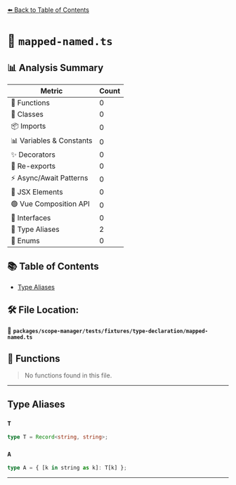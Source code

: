[⬅️ Back to Table of Contents](../../../../../index.md)

# 📄 `mapped-named.ts`

## 📊 Analysis Summary

| Metric | Count |
|--------|-------|
| 🔧 Functions | 0 |
| 🧱 Classes | 0 |
| 📦 Imports | 0 |
| 📊 Variables & Constants | 0 |
| ✨ Decorators | 0 |
| 🔄 Re-exports | 0 |
| ⚡ Async/Await Patterns | 0 |
| 💠 JSX Elements | 0 |
| 🟢 Vue Composition API | 0 |
| 📐 Interfaces | 0 |
| 📑 Type Aliases | 2 |
| 🎯 Enums | 0 |

## 📚 Table of Contents

- [Type Aliases](#type-aliases)

## 🛠️ File Location:
📂 **`packages/scope-manager/tests/fixtures/type-declaration/mapped-named.ts`**

## 🔧 Functions

> No functions found in this file.


---

## Type Aliases

### `T`

```ts
type T = Record<string, string>;
```

### `A`

```ts
type A = { [k in string as k]: T[k] };
```


---